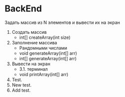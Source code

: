 # BackEnd
Задать массив из N элементов и вывести их на экран
1. Создать массив
   + int[] createArray(int size)
2. Заполнение массива
   + Рандомными числами
   + void generateArray(int[] arr)
   + int[] generateArray(int[] arr)
3. Вывести на экран
   + 3.1. терминал
   + void printArray(int[] arr)
4. Test.
5. New test.
6. Add test.
